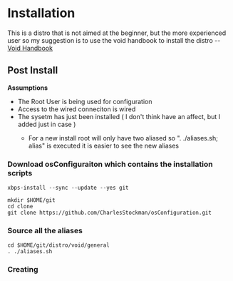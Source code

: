 # Installation

This is a distro that is not aimed at the beginner, but the more experienced user so my suggestion is to use the void handbook to install the distro -- [Void Handbook](https://docs.voidlinux.org/)


## Post Install

<b>Assumptions</b>
<ul>
  <li>The Root User is being used for configuration</li>
  <li>Access to the wired conneciton is wired</li>
  <li>The sysetm has just been installed ( I don't think have an affect, but I added just in case )</li>
  <ul>
    <li>For a new install root will only have two aliased so ". ./aliases.sh; alias" is executed it is easier to see the new aliases</li>
  </ul>
</ul>

### Download osConfiguraiton which contains the installation scripts

```
xbps-install --sync --update --yes git

mkdir $HOME/git
cd clone
git clone https://github.com/CharlesStockman/osConfiguration.git
```

### Source all the aliases 
```
cd $HOME/git/distro/void/general
. ./aliases.sh
```

### Creating 
